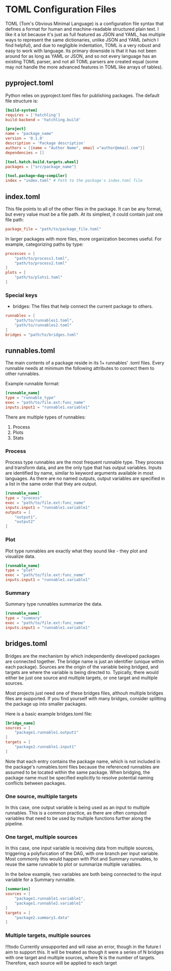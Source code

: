 # TOML Configuration Files

TOML (Tom's Obvious Minimal Language) is a configuration file syntax that defines a format for human and machine-readable structured plain text. I like it a lot because it's just as full featured as JSON and YAML, has multiple ways to represent the same dictionaries, unlike JSON and YAML (which I find helpful), and due to negligible indentation, TOML is a very robust and easy to work with language. Its primary downside is that it has not been around for as long as YAML or JSON, and so not every language has an existing TOML parser, and not all TOML parsers are created equal (some may not handle the more advanced features in TOML like arrays of tables).

## pyproject.toml
Python relies on pyproject.toml files for publishing packages. The default file structure is:
```toml
[build-system]
requires = ['hatchling']
build-backend = 'hatchling.build'

[project]
name = "package_name"
version = '0.1.0'
description = 'Package description'
authors = [{name = "Author Name", email ="author@email.com"}]
dependencies = []

[tool.hatch.build.targets.wheel]
packages = ["src/package_name"]

[tool.package-dag-compiler]
index = "index.toml" # Path to the package's index.toml file
```

## index.toml
This file points to all of the other files in the package. It can be any format, but every value must be a file path. At its simplest, it could contain just one file path:
```toml
package_file = "path/to/package_file.toml"
```
In larger packages with more files, more organization becomes useful. For example, categorizing paths by type:
```toml
processes = [
    "path/to/process1.toml",
    "path/to/process2.toml"
]
plots = [
    "path/to/plots1.toml"
]
```
### Special keys
- bridges: The files that help connect the current package to others.
```toml
runnables = [
    "path/to/runnables1.toml",
    "path/to/runnables2.toml"
]
bridges = "path/to/bridges.toml"
```

## runnables.toml
The main contents of a package reside in its 1+ runnables' .toml files. Every runnable needs at minimum the following attributes to connect them to other runnables.

Example runnable format:
```toml
[runnable_name]
type = "runnable_type"
exec = "path/to/file.ext:func_name"
inputs.input1 = "runnable1.variable1"
```

There are multiple types of runnables:
1. Process
2. Plots
3. Stats

### Process
Process type runnables are the most frequent runnable type. They process and transform data, and are the only type that has output variables. Inputs are identified by name, similar to keyword arguments available in most languages. As there are no named outputs, output variables are specified in a list in the same order that they are output.

```toml
[runnable_name]
type = "process"
exec = "path/to/file.ext:func_name"
inputs.input1 = "runnable1.variable1"
outputs = [
    "output1",
    "output2"
]
```

### Plot
Plot type runnables are exactly what they sound like - they plot and visualize data.

```toml
[runnable_name]
type = "plot"
exec = "path/to/file.ext:func_name"
inputs.input1 = "runnable1.variable1"
```

### Summary
Summary type runnables summarize the data.

```toml
[runnable_name]
type = "summary"
exec = "path/to/file.ext:func_name"
inputs.input1 = "runnable1.variable1"
```

## bridges.toml
Bridges are the mechanism by which independently developed packages are connected together. The bridge name is just an identifier (unique within each package). Sources are the origin of the variable being bridged, and targets are where the variable is being directed to. Typically, there would either be just one source and multiple targets, or one target and multiple sources.

Most projects just need one of these bridges files, althouh multiple bridges files are supported. If you find yourself with many bridges, consider splitting the package up into smaller packages.

Here is a basic example bridges.toml file:
```toml
[bridge_name]
sources = [
    "package1.runnable1.output1"
]
targets = [
    "package2.runnable1.input1"
]
```

Note that each entry contains the package name, which is not included in the package's runnables.toml files because the referenced runnables are assumed to be located within the same package. When bridging, the package name must be specified explicitly to resolve potential naming conflicts between packages.

### One source, multiple targets
In this case, one output variable is being used as an input to multiple runnables. This is a common practice, as there are often computed variables that need to be used by multiple functions further along the pipeline.

### One target, multiple sources
In this case, one input variable is receiving data from multiple sources, triggering a polyfurcation of the DAG, with one branch per input variable. Most commonly this would happen with Plot and Summary runnables, to reuse the same runnable to plot or summarize multiple variables. 

In the below example, two variables are both being connected to the input variable for a Summary runnable.
```toml
[summaries]
sources = [
    "package1.runnable1.variable1",
    "package1.runnable2.variable1"
]
targets = [
    "package2.summary1.data"
]
```

### Multiple targets, multiple sources
!!!todo
Currently unsupported and will raise an error, though in the future I aim to support this. It will be treated as though it were a series of N bridges with one target and multiple sources, where N is the number of targets. Therefore, each source will be applied to each target